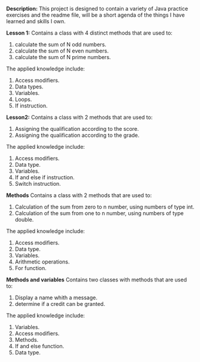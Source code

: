 **Description:** This project is designed to contain a variety of Java practice exercises and the readme file, will be a short agenda of the things I have learned and skills I own.

**Lesson 1:**
Contains a class with 4 distinct methods that are used to:
1. calculate the sum of N odd numbers.
2. calculate the sum of N even numbers.
3. calculate the sum of N prime numbers.

The applied knowledge include:
1. Access modifiers. 
2. Data types.
3. Variables.
4. Loops.
5. If instruction.

**Lesson2:**
  Contains a class with 2 methods  that are used to:
1. Assigning the qualification according to the score.
2. Assigning the qualification according to the grade.

The applied knowledge include:
1. Access modifiers.
2. Data type.
3. Variables.
4. If and else if instruction.
5. Switch instruction.

**Methods**
 Contains a class with 2 methods  that are used to:
1. Calculation of the sum from zero to n number, using numbers of type int.
2. Calculation of the sum from one to n number, using numbers of type double.

The applied knowledge include:
1. Access modifiers.
2. Data type.
3. Variables.
4. Arithmetic operations.
5. For function.

**Methods and variables**
Contains two classes with methods that are used to:
1. Display a name whith a message.
2. determine if a credit can be granted.

The applied knowledge include:
1. Variables.
2. Access modifiers.
3. Methods.
4. If and else function.
5. Data type.
